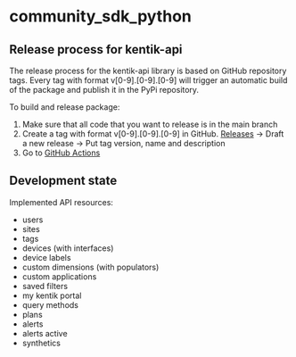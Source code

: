 # community_sdk_python

## Release process for kentik-api

The release process for the kentik-api library is based on GitHub repository tags. Every tag with format v[0-9].[0-9].[0-9] will trigger an automatic build of the package and publish it in the PyPi repository.

To build and release package:
1. Make sure that all code that you want to release is in the main branch
1. Create a tag with format v[0-9].[0-9].[0-9] in GitHub. [Releases](https://github.com/kentik/community_sdk_python/releases) -> Draft a new release -> Put tag version, name and description
1. Go to [GitHub Actions](https://github.com/kentik/community_sdk_python/actions)


## Development state

Implemented API resources:
- users
- sites
- tags
- devices (with interfaces)
- device labels
- custom dimensions (with populators)
- custom applications
- saved filters
- my kentik portal
- query methods
- plans
- alerts
- alerts active
- synthetics
